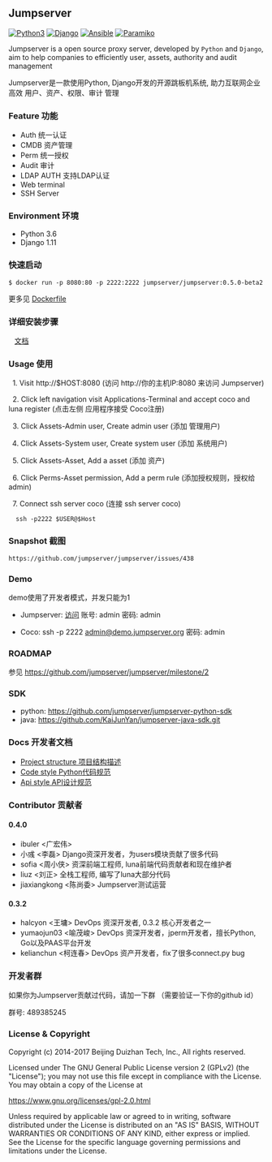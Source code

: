 ## Jumpserver

[![Python3](https://img.shields.io/badge/python-3.6-green.svg?style=plastic)](https://www.python.org/)
[![Django](https://img.shields.io/badge/django-1.11-brightgreen.svg?style=plastic)](https://www.djangoproject.com/)
[![Ansible](https://img.shields.io/badge/ansible-2.2.2.0-blue.svg?style=plastic)](https://www.ansible.com/)
[![Paramiko](https://img.shields.io/badge/paramiko-2.1.2-green.svg?style=plastic)](http://www.paramiko.org/)

Jumpserver is a open source proxy server, developed by `Python` and `Django`, aim to help 
companies to efficiently user, assets, authority and audit management

Jumpserver是一款使用Python, Django开发的开源跳板机系统, 助力互联网企业高效 用户、资产、权限、审计 管理

### Feature 功能
  - Auth 统一认证
  - CMDB 资产管理
  - Perm 统一授权
  - Audit 审计
  - LDAP AUTH 支持LDAP认证
  - Web terminal
  - SSH Server


### Environment 环境
   * Python 3.6  
   * Django 1.11

### 快速启动

```
$ docker run -p 8080:80 -p 2222:2222 jumpserver/jumpserver:0.5.0-beta2
```
更多见 [Dockerfile](https://github.com/jumpserver/Dockerfile.git)

### 详细安装步骤

    [文档](https://github.com/jumpserver/jumpserver/wiki/v0.5.0-%E5%9F%BA%E4%BA%8E-CentOS7)


### Usage 使用
   1. Visit http://$HOST:8080 (访问 http://你的主机IP:8080 来访问 Jumpserver)
 
   2. Click left navigation visit Applications-Terminal and accept coco and luna register
      (点击左侧 应用程序接受 Coco注册)
   
   3. Click Assets-Admin user, Create admin user
      (添加 管理用户)
   
   4. Click Assets-System user, Create system user
      (添加 系统用户)
      
   5. Click Assets-Asset, Add a asset
      (添加 资产)
   
   6. Click Perms-Asset permission, Add a perm rule
      (添加授权规则，授权给admin)
   
   7. Connect ssh server coco (连接 ssh server coco)
      
      ssh -p2222 $USER@$Host
 

   
### Snapshot 截图

    https://github.com/jumpserver/jumpserver/issues/438


### Demo

demo使用了开发者模式，并发只能为1 

- Jumpserver: [访问](http://demo.jumpserver.org:8080)  账号: admin 密码: admin

- Coco: ssh -p 2222 admin@demo.jumpserver.org 密码: admin

### ROADMAP

参见 https://github.com/jumpserver/jumpserver/milestone/2

### SDK 

- python: https://github.com/jumpserver/jumpserver-python-sdk
- java: https://github.com/KaiJunYan/jumpserver-java-sdk.git

### Docs 开发者文档


   * [Project structure 项目结构描述](https://github.com/jumpserver/jumpserver/blob/dev/docs/project_structure.md)
   * [Code style Python代码规范](https://github.com/jumpserver/jumpserver/blob/dev/docs/python_style_guide.md)
   * [Api style API设计规范](https://github.com/jumpserver/jumpserver/blob/dev/docs/api_style_guide.md)

### Contributor 贡献者
#### 0.4.0
- ibuler <广宏伟>
- 小彧 <李磊> Django资深开发者，为users模块贡献了很多代码
- sofia <周小侠> 资深前端工程师, luna前端代码贡献者和现在维护者
- liuz <刘正> 全栈工程师, 编写了luna大部分代码
- jiaxiangkong <陈尚委> Jumpserver测试运营

#### 0.3.2 
- halcyon <王墉> DevOps 资深开发者, 0.3.2 核心开发者之一
- yumaojun03 <喻茂峻> DevOps 资深开发者，jperm开发者，擅长Python, Go以及PAAS平台开发
- kelianchun <柯连春> DevOps 资产开发者，fix了很多connect.py bug

### 开发者群
如果你为Jumpserver贡献过代码，请加一下群 （需要验证一下你的github id）

群号: 489385245

### License & Copyright
Copyright (c) 2014-2017 Beijing Duizhan Tech, Inc., All rights reserved.

Licensed under The GNU General Public License version 2 (GPLv2)  (the "License"); you may not use this file except in compliance with the License. You may obtain a copy of the License at

https://www.gnu.org/licenses/gpl-2.0.html

Unless required by applicable law or agreed to in writing, software distributed under the License is distributed on an "AS IS" BASIS, WITHOUT WARRANTIES OR CONDITIONS OF ANY KIND, either express or implied. See the License for the specific language governing permissions and limitations under the License.
